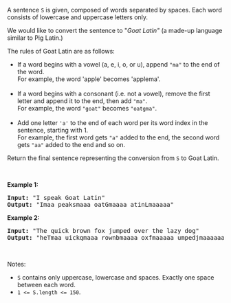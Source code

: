 <div><p>A sentence <code>S</code> is given, composed of words separated by spaces. Each word consists of lowercase and uppercase letters only.</p>

<p>We would like to convert the sentence to "<em>Goat Latin"</em>&nbsp;(a made-up language similar to Pig Latin.)</p>

<p>The rules of Goat Latin are as follows:</p>

<ul>
	<li>If a word begins with a vowel (a, e, i, o, or u), append <code>"ma"</code>&nbsp;to the end of the word.<br>
	For example, the word 'apple' becomes 'applema'.<br>
	&nbsp;</li>
	<li>If a word begins with a consonant (i.e. not a vowel), remove the first letter and append it to the end, then add <code>"ma"</code>.<br>
	For example, the word <code>"goat"</code>&nbsp;becomes <code>"oatgma"</code>.<br>
	&nbsp;</li>
	<li>Add one letter <code>'a'</code>&nbsp;to the end of each word per its word index in the sentence, starting with 1.<br>
	For example,&nbsp;the first word gets <code>"a"</code> added to the end, the second word gets <code>"aa"</code> added to the end and so on.</li>
</ul>

<p>Return the&nbsp;final sentence representing the conversion from <code>S</code>&nbsp;to Goat&nbsp;Latin.&nbsp;</p>

<p>&nbsp;</p>

<p><strong>Example 1:</strong></p>

<pre><strong>Input: </strong>"I speak Goat Latin"
<strong>Output: </strong>"Imaa peaksmaaa oatGmaaaa atinLmaaaaa"
</pre>

<p><strong>Example 2:</strong></p>

<pre><strong>Input: </strong>"The quick brown fox jumped over the lazy dog"
<strong>Output: </strong>"heTmaa uickqmaaa rownbmaaaa oxfmaaaaa umpedjmaaaaaa overmaaaaaaa hetmaaaaaaaa azylmaaaaaaaaa ogdmaaaaaaaaaa"
</pre>

<p>&nbsp;</p>

<p>Notes:</p>

<ul>
	<li><code>S</code> contains only uppercase, lowercase and spaces.&nbsp;Exactly one space between each word.</li>
	<li><code>1 &lt;= S.length &lt;= 150</code>.</li>
</ul>
</div>